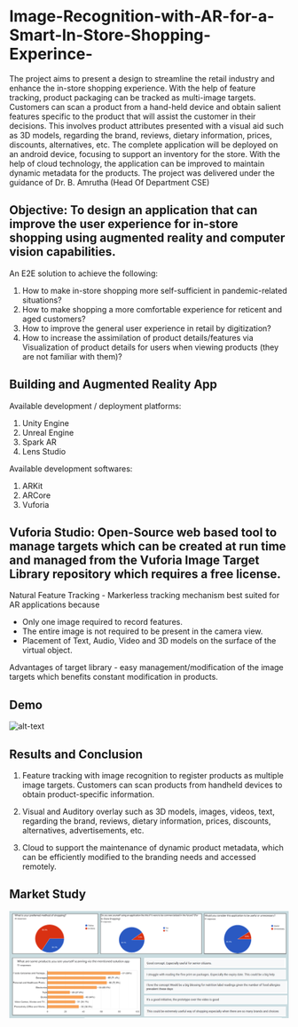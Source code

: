 # Image-Recognition-with-AR-for-a-Smart-In-Store-Shopping-Experince-
The project aims to present a design to streamline the retail industry and enhance the in-store shopping experience. With the help of feature tracking, product packaging can be tracked as multi-image targets. Customers can scan a product from a hand-held device and obtain salient features specific to the product that will assist the customer in their decisions. This involves product attributes presented with a visual aid such as 3D models, regarding the brand, reviews, dietary information, prices, discounts, alternatives, etc. The complete application will be deployed on an android device, focusing to support an inventory for the store. With the help of cloud technology, the application can be improved to maintain dynamic metadata for the products.
 The project was delivered under the guidance of Dr. B. Amrutha (Head Of Department CSE)

## Objective: To design an application that can improve the user experience for in-store shopping using augmented reality and computer vision capabilities.

An E2E solution to achieve the following:
1. How to make in-store shopping more self-sufficient in pandemic-related situations?
2. How to make shopping a more comfortable experience for reticent and aged customers?
3. How to improve the general user experience in retail by digitization?
4. How to increase the assimilation of product details/features via Visualization of product details for users when viewing products (they are not familiar with them)?

## Building and Augmented Reality App

Available development / deployment platforms:
1. Unity Engine
2. Unreal Engine
3. Spark AR
4. Lens Studio

Available development softwares:
1. ARKit
2. ARCore
3. Vuforia


## Vuforia Studio: Open-Source web based tool to manage targets which can be created at run time and managed from the Vuforia Image Target Library repository which requires a free license.

  Natural Feature Tracking - Markerless tracking mechanism best suited for AR applications because
  * Only one image required to record features.
  * The entire image is not required to be present in the camera view.
  * Placement of Text, Audio, Video and 3D models on the surface of the virtual object.

  Advantages of target library - easy management/modification of the image targets which benefits constant modification in products.


## Demo

![alt-text](demo/productscandemo_3.gif)


## Results and Conclusion

1. Feature tracking with image recognition to register products as multiple image targets. Customers can scan products from handheld devices to obtain product-specific information.

2. Visual and Auditory overlay such as 3D models, images, videos, text,  regarding the brand, reviews, dietary information, prices, discounts, alternatives, advertisements, etc.

3. Cloud to support the maintenance of dynamic product metadata, which can be efficiently modified to the branding needs and accessed remotely.


## Market Study

![alt-text](demo/productscansurvey.png)  

